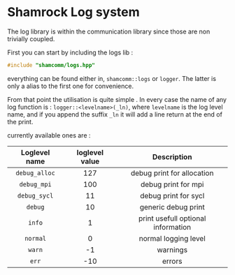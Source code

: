 # Shamrock Log system

The log library is within the communication library since those are non trivially coupled.

First you can start by including the logs lib :
```c++
#include "shamcomm/logs.hpp"
```

everything can be found either in, `shamcomm::logs` or `logger`. The latter is only a alias to the first one for convenience.

From that point the utilisation is quite simple . In every case the name of any log function is : `logger::<levelname>(_ln)`, where `levelname` is the log level name, and if you append the suffix `_ln` it will add a line return at the end of the print.

currently available ones are :

| Loglevel name  | loglevel value    | Description         |
| :---------: |:---------:| :----------------------------------: |
| `debug_alloc`       | 127 |  debug print for allocation   |
| `debug_mpi`       | 100 |  debug print for mpi  |
| `debug_sycl`       | 11 |  debug print for sycl  |
| `debug`       | 10 |  generic debug print  |
| `info`       | 1 |  print usefull optional information  |
| `normal`       | 0 |  normal logging level  |
| `warn`       | -1 |  warnings  |
| `err`       | -10 |  errors  |